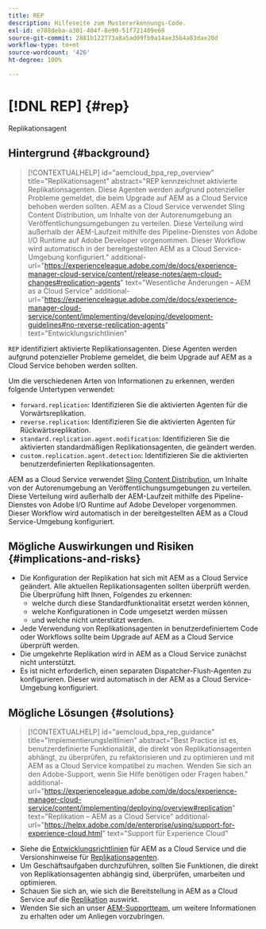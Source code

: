 ```yaml
---
title: REP
description: Hilfeseite zum Mustererkennungs-Code.
exl-id: e788deba-a301-404f-8e90-51f721409e69
source-git-commit: 2881b122773a8a5ad09fb9a14ae35b4a83dae20d
workflow-type: tm+mt
source-wordcount: '426'
ht-degree: 100%

---
```


# [!DNL REP] {#rep}

Replikationsagent

## Hintergrund {#background}

>[!CONTEXTUALHELP]
>id="aemcloud_bpa_rep_overview"
>title="Replikationsagent"
>abstract="REP kennzeichnet aktivierte Replikationsagenten. Diese Agenten werden aufgrund potenzieller Probleme gemeldet, die beim Upgrade auf AEM as a Cloud Service behoben werden sollten. AEM as a Cloud Service verwendet Sling Content Distribution, um Inhalte von der Autorenumgebung an Veröffentlichungsumgebungen zu verteilen. Diese Verteilung wird außerhalb der AEM-Laufzeit mithilfe des Pipeline-Dienstes von Adobe I/O Runtime auf Adobe Developer vorgenommen. Dieser Workflow wird automatisch in der bereitgestellten AEM as a Cloud Service-Umgebung konfiguriert."
>additional-url="https://experienceleague.adobe.com/de/docs/experience-manager-cloud-service/content/release-notes/aem-cloud-changes#replication-agents" text="Wesentliche Änderungen – AEM as a Cloud Service"
>additional-url="https://experienceleague.adobe.com/de/docs/experience-manager-cloud-service/content/implementing/developing/development-guidelines#no-reverse-replication-agents" text="Entwicklungsrichtlinien"

`REP` identifiziert aktivierte Replikationsagenten. Diese Agenten werden aufgrund potenzieller Probleme gemeldet, die beim Upgrade auf AEM as a Cloud Service behoben werden sollten.

Um die verschiedenen Arten von Informationen zu erkennen, werden folgende Untertypen verwendet:

* `forward.replication`: Identifizieren Sie die aktivierten Agenten für die Vorwärtsreplikation.
* `reverse.replication`: Identifizieren Sie die aktivierten Agenten für Rückwärtsreplikation.
* `standard.replication.agent.modification`: Identifizieren Sie die aktivierten standardmäßigen Replikationsagenten, die geändert werden.
* `custom.replication.agent.detection`: Identifizieren Sie die aktivierten benutzerdefinierten Replikationsagenten.

AEM as a Cloud Service verwendet [Sling Content Distribution](https://sling.apache.org/documentation/bundles/content-distribution.html), um Inhalte von der Autorenumgebung an Veröffentlichungsumgebungen zu verteilen. Diese Verteilung wird außerhalb der AEM-Laufzeit mithilfe des Pipeline-Dienstes von Adobe I/O Runtime auf Adobe Developer vorgenommen. Dieser Workflow wird automatisch in der bereitgestellten AEM as a Cloud Service-Umgebung konfiguriert.

## Mögliche Auswirkungen und Risiken {#implications-and-risks}

* Die Konfiguration der Replikation hat sich mit AEM as a Cloud Service geändert. Alle aktuellen Replikationsagenten sollten überprüft werden. Die Überprüfung hilft Ihnen, Folgendes zu erkennen:
   * welche durch diese Standardfunktionalität ersetzt werden können,
   * welche Konfigurationen in Code umgesetzt werden müssen
   * und welche nicht unterstützt werden.
* Jede Verwendung von Replikationsagenten in benutzerdefiniertem Code oder Workflows sollte beim Upgrade auf AEM as a Cloud Service überprüft werden.
* Die umgekehrte Replikation wird in AEM as a Cloud Service zunächst nicht unterstützt.
* Es ist nicht erforderlich, einen separaten Dispatcher-Flush-Agenten zu konfigurieren. Dieser wird automatisch in der AEM as a Cloud Service-Umgebung konfiguriert.

## Mögliche Lösungen {#solutions}

>[!CONTEXTUALHELP]
>id="aemcloud_bpa_rep_guidance"
>title="Implementierungsleitlinien"
>abstract="Best Practice ist es, benutzerdefinierte Funktionalität, die direkt von Replikationsagenten abhängt, zu überprüfen, zu refaktorisieren und zu optimieren und mit AEM as a Cloud Service kompatibel zu machen. Wenden Sie sich an den Adobe-Support, wenn Sie Hilfe benötigen oder Fragen haben."
>additional-url="https://experienceleague.adobe.com/de/docs/experience-manager-cloud-service/content/implementing/deploying/overview#replication" text="Replikation – AEM as a Cloud Service"
>additional-url="https://helpx.adobe.com/de/enterprise/using/support-for-experience-cloud.html" text="Support für Experience Cloud"

* Siehe die [Entwicklungsrichtlinien](https://experienceleague.adobe.com/de/docs/experience-manager-cloud-service/content/implementing/developing/development-guidelines#no-reverse-replication-agents) für AEM as a Cloud Service und die Versionshinweise für [Replikationsagenten](https://experienceleague.adobe.com/de/docs/experience-manager-cloud-service/content/release-notes/aem-cloud-changes#replication-agents).
* Um Geschäftsaufgaben durchzuführen, sollten Sie Funktionen, die direkt von Replikationsagenten abhängig sind, überprüfen, umarbeiten und optimieren.
* Schauen Sie sich an, wie sich die Bereitstellung in AEM as a Cloud Service auf die [Replikation](https://experienceleague.adobe.com/de/docs/experience-manager-cloud-service/content/implementing/deploying/overview#replication) auswirkt.
* Wenden Sie sich an unser [AEM-Supportteam](https://helpx.adobe.com/de/enterprise/using/support-for-experience-cloud.html), um weitere Informationen zu erhalten oder um Anliegen vorzubringen.
